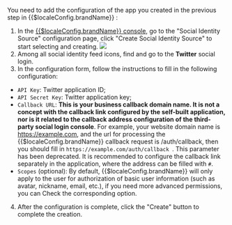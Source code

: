 <IntegrationDetailCard :title="`Fill in the Twitter app configuration in ${$localeConfig.brandName}`">

You need to add the configuration of the app you created in the previous step in {{$localeConfig.brandName}} :

1. In the [{{$localeConfig.brandName}} console](https://console.authing.cn), go to the "Social Identity Source" configuration page, click "Create Social Identity Source" to start selecting and creating.
![](~@imagesEnUs/connections/twitter/twitter_1.png)
2. Among all social identity feed icons, find and go to the **Twitter** social login.
3. In the configuration form, follow the instructions to fill in the following configuration:

- `API Key`: Twitter application ID;
- `API Secret Key`: Twitter application key;
- `Callback URL`: **This is your business callback domain name. It is not a concept with the callback link configured by the self-built application, nor is it related to the callback address configuration of the third-party social login console**. For example, your website domain name is https://example.com, and the url for processing the {{$localeConfig.brandName}} callback request is /auth/callback, then you should fill in `https://example.com/auth/callback `. This parameter has been deprecated. It is recommended to configure the callback link separately in the application, where the address can be filled with `#`.
- `Scopes` (optional): By default, {{$localeConfig.brandName}} will only apply to the user for authorization of basic user information (such as avatar, nickname, email, etc.), if you need more advanced permissions, you can Check the corresponding option.

4. After the configuration is complete, click the "Create" button to complete the creation.

</IntegrationDetailCard>